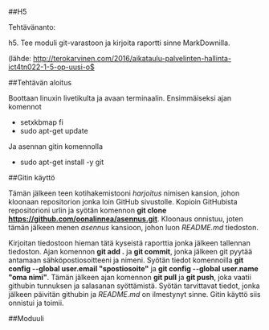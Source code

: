 ##H5

Tehtävänanto:

h5. Tee moduli git-varastoon ja kirjoita raportti sinne MarkDownilla.

(lähde: http://terokarvinen.com/2016/aikataulu-palvelinten-hallinta-ict4tn022-1-5-op-uusi-o$

##Tehtävän aloitus

Boottaan linuxin livetikulta ja avaan terminaalin. Ensimmäiseksi ajan komennot
* setxkbmap fi
* sudo apt-get update

Ja asennan gitin komennolla
* sudo apt-get install -y git

##Gitin käyttö

Tämän jälkeen teen kotihakemistooni _harjoitus_ nimisen kansion, johon kloonaan repositorion jonka loin GitHub sivustolle. Kopioin GitHubista repositorioni urlin ja syötän komennon **git clone https://github.com/oonalinnea/asennus.git**. Kloonaus onnistuu, joten tämän jälkeen menen _asennus_ kansioon, johon luon _README.md_ tiedoston. 

Kirjoitan tiedostoon hieman tätä kyseistä raporttia jonka jälkeen tallennan tiedoston. Ajan komennon **git add .** ja **git commit**, jonka jälkeen git pyytää antamaan sähköpostiosoitteeni ja nimeni. Syötän tiedot komennoilla **git config --global user.email "spostiosoite"** ja **git config --global user.name "oma nimi"**. Tämän jälkeen ajan komennon **git pull** ja **git push**, joka vaatii githubin tunnuksen ja salasanan syöttämistä. Syötän tarvittavat tiedot, jonka jälkeen päivitän githubin ja _README.md_ on ilmestynyt sinne. Gitin käyttö siis onnistui ja toimii. 

##Moduuli







